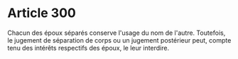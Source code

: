 # Article 300

Chacun des époux séparés conserve l'usage du nom de l'autre. Toutefois, le jugement de séparation de corps ou un jugement postérieur peut, compte tenu des intérêts respectifs des époux, le leur interdire.
